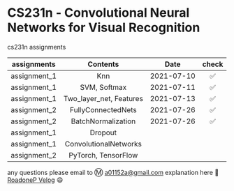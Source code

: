 CS231n - Convolutional Neural Networks for Visual Recognition
=============================================================

cs231n assignments

| assignments  | Contents                | Date       | check              |
|:------------:|:-----------------------:|:----------:|:------------------:|
| assignment_1 |           Knn           | 2021-07-10 | :white_check_mark: |
| assignment_1 |      SVM, Softmax       | 2021-07-11 | :white_check_mark: |
| assignment_1 | Two_layer_net, Features | 2021-07-13 | :white_check_mark: |
| assignment_2 |   FullyConnectedNets    | 2021-07-26 | :white_check_mark: |
| assignment_2 |   BatchNormalization    | 2021-07-26 | :white_check_mark: |
| assignment_1 |         Dropout         |            |                    |
| assignment_1 |  ConvolutionalNetworks  |            |                    |
| assignment_2 |   PyTorch, TensorFlow   |            |                    |

any questions please email to :m: a01152a@gmail.com explanation here :link: [RoadoneP Velog](https://velog.io/@a01152a) :smile:
